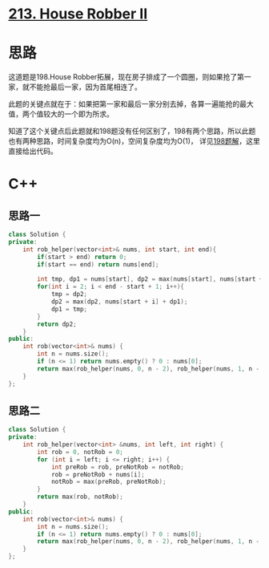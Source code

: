 # [213. House Robber II](https://leetcode.com/problems/house-robber-ii/)

# 思路
这道题是198.House Robber拓展，现在房子排成了一个圆圈，则如果抢了第一家，就不能抢最后一家，因为首尾相连了。

此题的关键点就在于：如果把第一家和最后一家分别去掉，各算一遍能抢的最大值，两个值较大的一个即为所求。

知道了这个关键点后此题就和198题没有任何区别了，198有两个思路，所以此题也有两种思路，时间复杂度均为O(n)，空间复杂度均为O(1)，
详见[198题解](https://github.com/ShusenTang/LeetCode/blob/master/solutions/198.%20House%20Robber.md)，这里直接给出代码。

# C++
## 思路一
``` C++
class Solution {
private:
    int rob_helper(vector<int>& nums, int start, int end){
        if(start > end) return 0;
        if(start == end) return nums[end];
        
        int tmp, dp1 = nums[start], dp2 = max(nums[start], nums[start + 1]);
        for(int i = 2; i < end - start + 1; i++){
            tmp = dp2;
            dp2 = max(dp2, nums[start + i] + dp1);
            dp1 = tmp;
        }
        return dp2;
    }
public:
    int rob(vector<int>& nums) {
        int n = nums.size();
        if (n <= 1) return nums.empty() ? 0 : nums[0];
        return max(rob_helper(nums, 0, n - 2), rob_helper(nums, 1, n - 1));
    }
};
```

## 思路二
``` C++
class Solution {
private:
    int rob_helper(vector<int> &nums, int left, int right) {
        int rob = 0, notRob = 0;
        for (int i = left; i <= right; i++) {
            int preRob = rob, preNotRob = notRob;
            rob = preNotRob + nums[i];
            notRob = max(preRob, preNotRob);
        }
        return max(rob, notRob);
    }
public:
    int rob(vector<int>& nums) {
        int n = nums.size();
        if (n <= 1) return nums.empty() ? 0 : nums[0];
        return max(rob_helper(nums, 0, n - 2), rob_helper(nums, 1, n - 1));
    }
};
```
